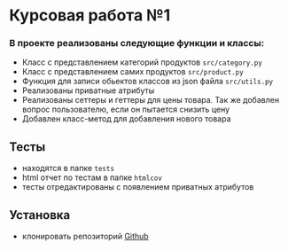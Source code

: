 # Курсовая работа №1

### В проекте реализованы следующие функции и классы:
* Класс с представлением категорий продуктов `src/category.py`
* Класс с представлением самих продуктов `src/product.py`
* Функция для записи обьектов классов из json файла `src/utils.py`
* Реализованы приватные атрибуты
* Реализованы сеттеры и геттеры для цены товара. Так же добавлен вопрос пользователю, если он пытается снизить цену
* Добавлен класс-метод для добавления нового товара

## Тесты
* находятся в папке `tests`
* html отчет по тестам в папке `htmlcov`
* тесты отредактированы с появлением приватных атрибутов

## Установка
+ клонировать репозиторий [Github](https://github.com/Ascon29/course_work_2-classes-)
